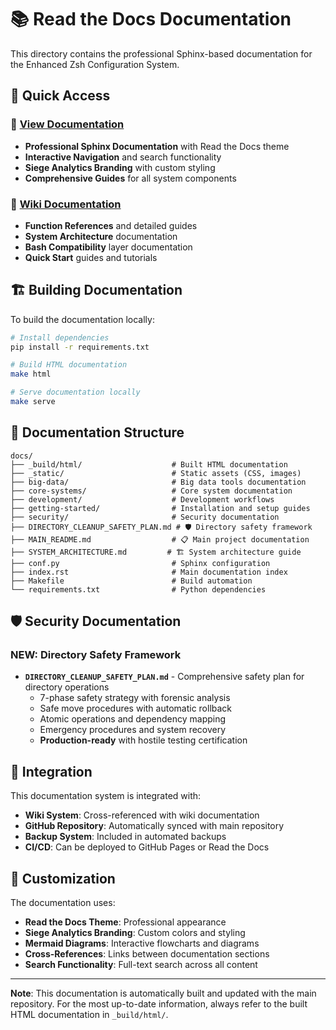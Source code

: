 # 📚 Read the Docs Documentation

This directory contains the professional Sphinx-based documentation for the Enhanced Zsh Configuration System.

## 🚀 Quick Access

### **📖 [View Documentation](_build/html/index.html)**
- **Professional Sphinx Documentation** with Read the Docs theme
- **Interactive Navigation** and search functionality
- **Siege Analytics Branding** with custom styling
- **Comprehensive Guides** for all system components

### **📝 [Wiki Documentation](../wiki/Home.md)**
- **Function References** and detailed guides
- **System Architecture** documentation
- **Bash Compatibility** layer documentation
- **Quick Start** guides and tutorials

## 🏗️ Building Documentation

To build the documentation locally:

```bash
# Install dependencies
pip install -r requirements.txt

# Build HTML documentation
make html

# Serve documentation locally
make serve
```

## 📁 Documentation Structure

```
docs/
├── _build/html/                    # Built HTML documentation
├── _static/                        # Static assets (CSS, images)
├── big-data/                       # Big data tools documentation
├── core-systems/                   # Core system documentation
├── development/                    # Development workflows
├── getting-started/                # Installation and setup guides
├── security/                       # Security documentation
├── DIRECTORY_CLEANUP_SAFETY_PLAN.md # 🛡️ Directory safety framework
├── MAIN_README.md                  # 📋 Main project documentation
├── SYSTEM_ARCHITECTURE.md         # 🏗️ System architecture guide
├── conf.py                         # Sphinx configuration
├── index.rst                       # Main documentation index
├── Makefile                        # Build automation
└── requirements.txt                # Python dependencies
```

## 🛡️ **Security Documentation**

### **NEW: Directory Safety Framework**
- **`DIRECTORY_CLEANUP_SAFETY_PLAN.md`** - Comprehensive safety plan for directory operations
  - 7-phase safety strategy with forensic analysis
  - Safe move procedures with automatic rollback
  - Atomic operations and dependency mapping
  - Emergency procedures and system recovery
  - **Production-ready** with hostile testing certification

## 🔗 Integration

This documentation system is integrated with:

- **Wiki System**: Cross-referenced with wiki documentation
- **GitHub Repository**: Automatically synced with main repository
- **Backup System**: Included in automated backups
- **CI/CD**: Can be deployed to GitHub Pages or Read the Docs

## 🎨 Customization

The documentation uses:

- **Read the Docs Theme**: Professional appearance
- **Siege Analytics Branding**: Custom colors and styling
- **Mermaid Diagrams**: Interactive flowcharts and diagrams
- **Cross-References**: Links between documentation sections
- **Search Functionality**: Full-text search across all content

---

**Note**: This documentation is automatically built and updated with the main repository. For the most up-to-date information, always refer to the built HTML documentation in `_build/html/`.
